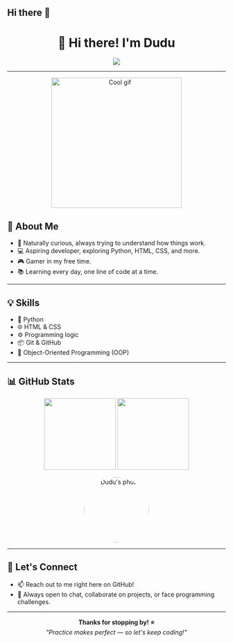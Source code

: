 ## Hi there 👋

<h1 align="center">👋 Hi there! I'm Dudu</h1>
<p align="center">
  <img src="https://readme-typing-svg.demolab.com/?lines=Developer+in+progress;Passionate+about+technology;Learning+something+new+every+day!" />
</p>

---

<p align="center">
  <img src="https://media2.giphy.com/media/v1.Y2lkPTc5MGI3NjExMmJlcjFheWR1djZtcm1rOGQ4cHh2OWF1Z3Z1dDZka25ibDk5dmR3ZCZlcD12MV9pbnRlcm5hbF9naWZfYnlfaWQmY3Q9Zw/1Dqaeosmm7K5yV8FWb/giphy.gifhttps://media.giphy.com/media/v1.Y2lkPTc5MGI3NjExdW91b3prdmUyejVyc2lnNWtvMnZ0MW1yNzFkeW1qcmsyM2phbTd0NiZlcD12MV9naWZzX3NlYXJjaCZjdD1n/utio7lyz4Ehl6/giphy.gif" alt="Cool gif" width="300" />
</p>


## 🚀 About Me

- 🧠 Naturally curious, always trying to understand how things work.
- 💻 Aspiring developer, exploring Python, HTML, CSS, and more.
- 🎮 Gamer in my free time.
- 📚 Learning every day, one line of code at a time.

---

## 💡 Skills

- 🐍 Python
- 🌐 HTML & CSS
- ⚙️ Programming logic
- 📦 Git & GitHub
- 🧱 Object-Oriented Programming (OOP)

---

## 📊 GitHub Stats

<p align="center">
  <img src="https://github-readme-stats.vercel.app/api?username=Dudu-2007&show_icons=true&theme=radical" height="165">
  <img src="https://github-readme-stats.vercel.app/api/top-langs/?username=Dudu-2007&layout=compact&theme=radical" height="165">
</p>

<p align="center">
  <img src="https://i.pinimg.com/736x/be/79/9e/be799e9196162a0a3c8c6a0ad25d4808.jpg" alt="Dudu's photo" width="150" style="border-radius: 50%;" />
</p>

---

## 🤝 Let's Connect

- 📫 Reach out to me right here on GitHub!
- 💬 Always open to chat, collaborate on projects, or face programming challenges.

---

<p align="center">
  <b>Thanks for stopping by! ⭐</b><br>
  <i>"Practice makes perfect — so let's keep coding!"</i>
</p>
